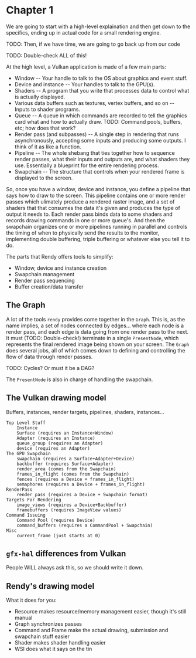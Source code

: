 # Chapter 1


We are going to start with a high-level explaination and then get down to the specifics, ending up in actual code for a small rendering engine.

TODO: Then, if we have time, we are going to go back up from our code 

TODO: Double-check ALL of this!

At the high level, a Vulkan application is made of a few main parts:

 * Window -- Your handle to talk to the OS about graphics and event stuff.
 * Device and instance -- Your handles to talk to the GPU(s).
 * Shaders -- A program that you write that processes data to control what is actually displayed.
 * Various data buffers such as textures, vertex buffers, and so on -- Inputs to shader programs.
 * Queue -- A queue in which commands are recorded to tell the graphics card what and how to actually draw. TODO: Command pools, buffers, etc; how does that work?
 * Render pass (and subpasses) -- A single step in rendering that runs asynchronously, accepting some inputs and producing some outputs.  I think of it as like a function.
 * Pipeline -- The whole shebang that ties together how to sequence render passes, what their inputs and outputs are, and what shaders they use.  Essentially a blueprint for the entire rendering process.
 * Swapchain -- The structure that controls when your rendered frame is displayed to the screen.

So, once you have a window, device and instance, you define a pipeline that says how to draw to the screen.  This pipeline contains one or more render passes which ulimately produce a rendered raster image, and a set of shaders that that consumes the data it's given and produces the type of output it needs to.  Each render pass binds data to some shaders and records drawing commands in one or more queue's.  And then the swapchain organizes one or more pipelines running in parallel and controls the timing of when to physically send the results to the monitor, implementing double buffering, triple buffering or whatever else you tell it to do.

The parts that Rendy offers tools to simplify:

 * Window, device and instance creation
 * Swapchain management
 * Render pass sequencing
 * Buffer creation/data transfer

## The Graph

A lot of the tools `rendy` provides come together in the `Graph`.  This is, as the name implies, a set of nodes connected by edges... where each node is a render pass, and each edge is data going from one render pass to the next.  It must (TODO: Double-check!) terminate in a single `PresentNode`, which represents the final rendered image being shown on your screen.  The `Graph` does several jobs, all of which comes down to defining and controlling the flow of data through render passes.

TODO: Cycles?  Or must it be a DAG?

The `PresentNode` is also in charge of handling the swapchain.

## The Vulkan drawing model

Buffers, instances, render targets, pipelines, shaders, instances...


    Top Level Stuff
        Instance
        Surface (requires an Instance+Window)
        Adapter (requires an Instance)
        queue_group (requires an Adapter)
        device (requires an Adapter)
    The GPU Swapchain
        swapchain (requires a Surface+Adapter+Device)
        backbuffer (requires Surface+Adapter)
        render_area (comes from the Swapchain)
        frames_in_flight (comes from the Swapchain)
        fences (requires a Device + frames_in_flight)
        semaphores (requires a Device + frames_in_flight)
    RenderPass
        render_pass (requires a Device + Swapchain format)
    Targets For Rendering
        image_views (requires a Device+Backbuffer)
        framebuffers (requires ImageView values)
    Command Issuing
        Command Pool (requires Device)
        command_buffers (requires a CommandPool + Swapchain)
    Misc
        current_frame (just starts at 0)


## `gfx-hal` differences from Vulkan

People WILL always ask this, so we should write it down.

## Rendy's drawing model

What it does for you:

 * Resource makes resource/memory management easier, though it's still manual
 * Graph synchronizes passes
 * Command and Frame make the actual drawing, submission and swapchain
   stuff easier
 * Shader makes shader handling easier
 * WSI does what it says on the tin
